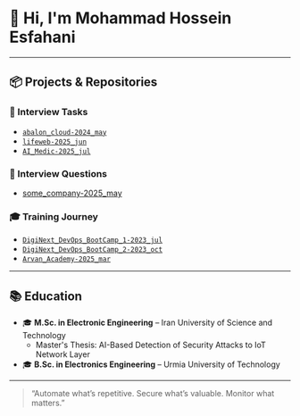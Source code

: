 # 👋 Hi, I'm Mohammad Hossein Esfahani

---

## 📦 Projects & Repositories

### 🔎 Interview Tasks
- [`abalon_cloud-2024_may`](https://github.com/mhesfahani97/abalon-cloud-devops)
- [`lifeweb-2025_jun`](https://github.com/mhesfahani97/my-devops-project)
- [`AI_Medic-2025_jul`](https://github.com/mhesfahani97/technical-devops)

### 🔎 Interview Questions
- [some_company-2025_may](https://github.com/mhesfahani97/devops_interview-2025_may/tree/main)

### 🎓 Training Journey
- [`DigiNext_DevOps_BootCamp_1-2023_jul`](https://github.com/mhesfahani97/DigiNext-DevOps-BootCamp)
- [`DigiNext_DevOps_BootCamp_2-2023_oct`](https://github.com/mhesfahani97/DigiNext-DevOps-BootCamp-Completion)
- [`Arvan_Academy-2025_mar`](https://github.com/mhesfahani97/Arvan-Academy)

---

## 📚 Education

- 🎓 **M.Sc. in Electronic Engineering** – Iran University of Science and Technology
  - Master's Thesis: AI-Based Detection of Security Attacks to IoT Network Layer
- 🎓 **B.Sc. in Electronics Engineering** – Urmia University of Technology 

---

> “Automate what’s repetitive. Secure what’s valuable. Monitor what matters.”

